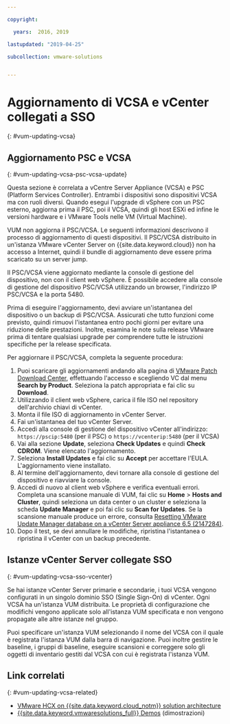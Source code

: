 ```yaml
---

copyright:

  years:  2016, 2019

lastupdated: "2019-04-25"

subcollection: vmware-solutions


---
```


# Aggiornamento di VCSA e vCenter collegati a SSO
{: #vum-updating-vcsa}

## Aggiornamento PSC e VCSA
{: #vum-updating-vcsa-psc-vcsa-update}

Questa sezione è correlata a vCentre Server Appliance (VCSA) e PSC (Platform Services Controller). Entrambi i dispositivi sono dispositivi VCSA ma con ruoli diversi. Quando esegui l'upgrade di vSphere con un PSC esterno, aggiorna prima il PSC, poi il VCSA, quindi gli host ESXi ed infine le versioni hardware e i VMware Tools nelle VM (Virtual Machine).

VUM non aggiorna il PSC/VCSA. Le seguenti informazioni descrivono il processo di aggiornamento di questi dispositivi. Il PSC/VCSA distribuito in un'istanza VMware vCenter Server on {{site.data.keyword.cloud}} non ha accesso a Internet, quindi il bundle di aggiornamento deve essere prima scaricato su un server jump.

Il PSC/VCSA viene aggiornato mediante la console di gestione del dispositivo, non con il client web vSphere. È possibile accedere alla console di gestione del dispositivo PSC/VCSA utilizzando un browser, l'indirizzo IP PSC/VCSA e la porta 5480.

Prima di eseguire l'aggiornamento, devi avviare un'istantanea del dispositivo o un backup di PSC/VCSA. Assicurati che tutto funzioni come previsto, quindi rimuovi l'istantanea entro pochi giorni per evitare una riduzione delle prestazioni. Inoltre, esamina le note sulla release VMware prima di tentare qualsiasi upgrade per comprendere tutte le istruzioni specifiche per la release specificata.

Per aggiornare il PSC/VCSA, completa la seguente procedura:
1. Puoi scaricare gli aggiornamenti andando alla pagina di [VMware Patch Download Center](https://www.vmware.com/patchmgr/findPatchByReleaseName.portal), effettuando l'accesso e scegliendo VC dal menu **Search by Product**. Seleziona la patch appropriata e fai clic su **Download**.
2. Utilizzando il client web vSphere, carica il file ISO nel repository dell'archivio chiavi di vCenter.
3. Monta il file ISO di aggiornamento in vCenter Server.
4. Fai un'istantanea del tuo vCenter Server.
5. Accedi alla console di gestione del dispositivo vCenter all'indirizzo: `https://pscip:5480` (per il PSC) o `https://vcenterip:5480` (per il VCSA)
6. Vai alla sezione **Update**, seleziona **Check Updates** e quindi **Check CDROM**. Viene elencato l'aggiornamento.
7. Seleziona **Install Updates** e fai clic su **Accept** per accettare l'EULA. L'aggiornamento viene installato.
8. Al termine dell'aggiornamento, devi tornare alla console di gestione del dispositivo e riavviare la console.
9. Accedi di nuovo al client web vSphere e verifica eventuali errori. Completa una scansione manuale di VUM, fai clic su **Home** > **Hosts and Cluster**, quindi seleziona un data center o un cluster e seleziona la scheda **Update Manager** e poi fai clic su **Scan for Updates**. Se la scansione manuale produce un errore, consulta [Resetting VMware Update Manager database on a vCenter Server appliance 6.5 (2147284)](https://kb.vmware.com/s/article/2147284).
10. Dopo il test, se devi annullare le modifiche, ripristina l'istantanea o ripristina il vCenter con un backup precedente.

## Istanze vCenter Server collegate SSO
{: #vum-updating-vcsa-sso-vcenter}

Se hai istanze vCenter Server primarie e secondarie, i tuoi VCSA vengono configurati in un singolo dominio SSO (Single Sign-On) di vCenter. Ogni VCSA ha un'istanza VUM distribuita. Le proprietà di configurazione che modifichi vengono applicate solo all'istanza VUM specificata e non vengono propagate alle altre istanze nel gruppo.

Puoi specificare un'istanza VUM selezionando il nome del VCSA con il quale è registrata l'istanza VUM dalla barra di navigazione. Puoi inoltre gestire le baseline, i gruppi di baseline, eseguire scansioni e correggere solo gli oggetti di inventario gestiti dal VCSA con cui è registrata l'istanza VUM.

## Link correlati
{: #vum-updating-vcsa-related}

* [VMware HCX on {{site.data.keyword.cloud_notm}} solution architecture](/docs/services/vmwaresolutions/services?topic=vmware-solutions-hcx-archi-intro#hcx-archi-intro)
* [{{site.data.keyword.vmwaresolutions_full}} Demos](https://www.ibm.com/demos/collection/IBM-Cloud-for-VMware-Solutions/) (dimostrazioni)
